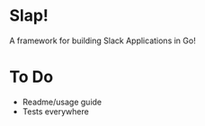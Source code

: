 # Slap!

A framework for building Slack Applications in Go!

# To Do

- Readme/usage guide
- Tests everywhere
